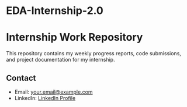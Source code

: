 # EDA-Internship-2.0
# Internship Work Repository

This repository contains my weekly progress reports, code submissions, and project documentation for my internship.

## Contact

- Email: your.email@example.com
- LinkedIn: [LinkedIn Profile](www.linkedin.com/in/hamnamalik107)
